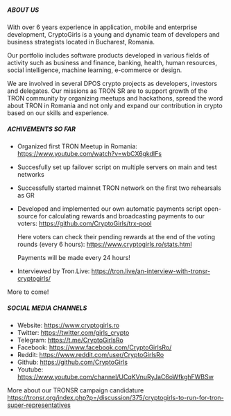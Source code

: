 ##### ABOUT US

With over 6 years experience in application, mobile and enterprise development, CryptoGirls is a young and dynamic team of developers and business strategists located in Bucharest, Romania.

Our portfolio includes software products developed in various fields of activity such as business and finance, banking, health, human resources, social intelligence, machine learning, e-commerce or design.

We are involved in several DPOS crypto projects as developers, investors and delegates. Our missions as TRON SR are to support growth of the TRON community by organizing meetups and hackathons, spread the word about TRON in Romania and not only and expand our contribution in crypto based on our skills and experience.


##### ACHIVEMENTS SO FAR

- Organized first TRON Meetup in Romania: https://www.youtube.com/watch?v=wbCX6gkdIFs

- Succesfully set up failover script on multiple servers on main and test networks

- Successfully started mainnet TRON network on the first two rehearsals as GR

- Developed and implemented our own automatic payments script open-source for calculating rewards and broadcasting payments to our voters: https://github.com/CryptoGirls/trx-pool
  
  Here voters can check their pending rewards at the end of the voting rounds (every 6 hours): https://www.cryptogirls.ro/stats.html
  
  Payments will be made every 24 hours!

- Interviewed by Tron.Live: https://tron.live/an-interview-with-tronsr-cryptogirls/

More to come!


##### SOCIAL MEDIA CHANNELS

- Website: https://www.cryptogirls.ro
- Twitter: https://twitter.com/girls_crypto
- Telegram: https://t.me/CryptoGirlsRo
- Facebook: https://www.facebook.com/CryptoGirlsRo/
- Reddit: https://www.reddit.com/user/CryptoGirlsRo
- Github: https://github.com/CryptoGirls
- Youtube: https://www.youtube.com/channel/UCqKVnuRyJaC6oWfkghFWBSw



More about our TRONSR campaign candidature
https://tronsr.org/index.php?p=/discussion/375/cryptogirls-to-run-for-tron-super-representatives
